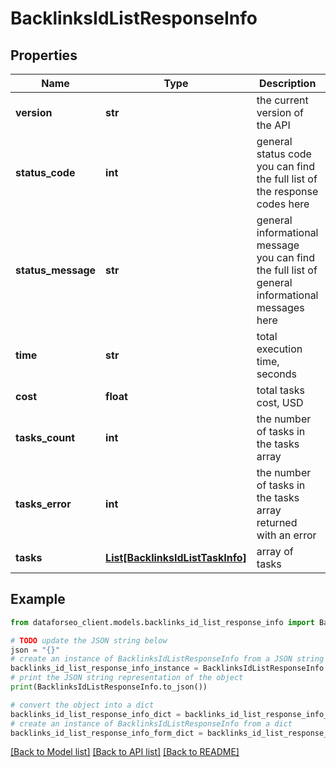 # BacklinksIdListResponseInfo


## Properties

Name | Type | Description | Notes
------------ | ------------- | ------------- | -------------
**version** | **str** | the current version of the API | [optional] 
**status_code** | **int** | general status code you can find the full list of the response codes here | [optional] 
**status_message** | **str** | general informational message you can find the full list of general informational messages here | [optional] 
**time** | **str** | total execution time, seconds | [optional] 
**cost** | **float** | total tasks cost, USD | [optional] 
**tasks_count** | **int** | the number of tasks in the tasks array | [optional] 
**tasks_error** | **int** | the number of tasks in the tasks array returned with an error | [optional] 
**tasks** | [**List[BacklinksIdListTaskInfo]**](BacklinksIdListTaskInfo.md) | array of tasks | [optional] 

## Example

```python
from dataforseo_client.models.backlinks_id_list_response_info import BacklinksIdListResponseInfo

# TODO update the JSON string below
json = "{}"
# create an instance of BacklinksIdListResponseInfo from a JSON string
backlinks_id_list_response_info_instance = BacklinksIdListResponseInfo.from_json(json)
# print the JSON string representation of the object
print(BacklinksIdListResponseInfo.to_json())

# convert the object into a dict
backlinks_id_list_response_info_dict = backlinks_id_list_response_info_instance.to_dict()
# create an instance of BacklinksIdListResponseInfo from a dict
backlinks_id_list_response_info_form_dict = backlinks_id_list_response_info.from_dict(backlinks_id_list_response_info_dict)
```
[[Back to Model list]](../README.md#documentation-for-models) [[Back to API list]](../README.md#documentation-for-api-endpoints) [[Back to README]](../README.md)


